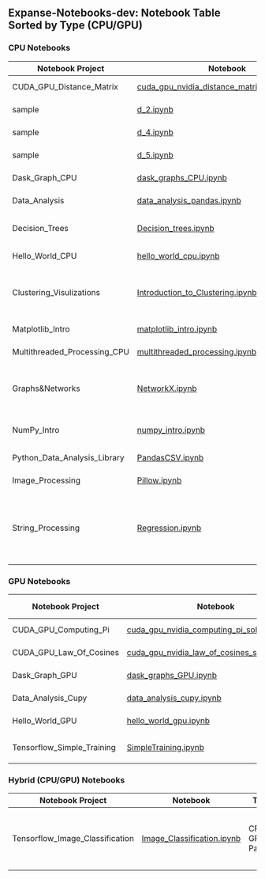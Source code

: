 ## Expanse-Notebooks-dev: Notebook Table Sorted by Type (CPU/GPU)

### CPU Notebooks

| Notebook Project | Notebook | Type | Required (Sub) Modules |
|-----------------|----------|------|------------------------|
| CUDA_GPU_Distance_Matrix | [cuda_gpu_nvidia_distance_matrix_solution.ipynb](./CUDA_GPU_Distance_Matrix/cuda_gpu_nvidia_distance_matrix_solution.ipynb) | CPU, Serial |  |
| sample | [d_2.ipynb](./sample/d_2.ipynb) | CPU, Serial | `numpy`, `pandas` |
| sample | [d_4.ipynb](./sample/d_4.ipynb) | CPU, Serial | `numpy`, `pandas` |
| sample | [d_5.ipynb](./sample/d_5.ipynb) | CPU, Serial | `numpy`, `pandas` |
| Dask_Graph_CPU | [dask_graphs_CPU.ipynb](./Dask_Graph_CPU/dask_graphs_CPU.ipynb) | CPU, Parallel | `dask` |
| Data_Analysis | [data_analysis_pandas.ipynb](./Data_Analysis/data_analysis_pandas.ipynb) | CPU, Serial | `numpy`, `pandas` |
| Decision_Trees | [Decision_trees.ipynb](./Decision_Trees/Decision_trees.ipynb) | CPU, Serial | `scikit-learn`, `tree`, `sklearn.datasets`, `graphviz`, `load_iris` |
| Hello_World_CPU | [hello_world_cpu.ipynb](./Hello_World_CPU/hello_world_cpu.ipynb) | CPU, Serial |  |
| Clustering_Visulizations | [Introduction_to_Clustering.ipynb](./Clustering_Visulizations/Introduction_to_Clustering.ipynb) | CPU, Serial | `scikit-learn`, `numpy`, `matplotlib`, `sciPy`, `make_blobs`, `KMeans`, `dendrogram`, `linkage`, `AgglomerativeClustering` |
| Matplotlib_Intro | [matplotlib_intro.ipynb](./Matplotlib_Intro/matplotlib_intro.ipynb) | CPU, Serial | `matplotlib`, `matplotlib.pyplot`, `numpy` |
| Multithreaded_Processing_CPU | [multithreaded_processing.ipynb](./Multithreaded_Processing_CPU/multithreaded_processing.ipynb) | CPU, Serial | `mkl`, `numpy`, `dask.array` |
| Graphs&Networks | [NetworkX.ipynb](./Graphs&Networks/NetworkX.ipynb) | CPU, Serial | `NetworkX`, `matplotlib.pyplot`, `networkx`, `write_dot`, `networkx.drawing.nx_pydot`, `networkx` |
| NumPy_Intro | [numpy_intro.ipynb](./NumPy_Intro/numpy_intro.ipynb) | CPU, Serial | `numpy`, `operator`, `add`, `matplotlib.pyplot`, `collections`, `Counter` |
| Python_Data_Analysis_Library | [PandasCSV.ipynb](./Python_Data_Analysis_Library/PandasCSV.ipynb) | CPU, Serial | `IPython.display`, `Image`, `pandas` |
| Image_Processing | [Pillow.ipynb](./Image_Processing/Pillow.ipynb) | CPU, Serial | `PIL`, `Image`, `sys`, `ImageFilter`, `ImageEnhance` |
| String_Processing | [Regression.ipynb](./String_Processing/Regression.ipynb) | CPU, Serial | `sklearn`, `linear_model`, `mean_squared_error`, `r2_score`, `sklearn.datasets`, `load_diabetes`, `numpy`, `matplotlib.pyplot`, `pandas`, `scipy`, `stats` |

### GPU Notebooks

| Notebook Project | Notebook | Type | Required (Sub) Modules |
|-----------------|----------|------|------------------------|
| CUDA_GPU_Computing_Pi | [cuda_gpu_nvidia_computing_pi_solution.ipynb](./CUDA_GPU_Computing_Pi/cuda_gpu_nvidia_computing_pi_solution.ipynb) | GPU, Parallel | `numba`, `math`, `numpy`, `cuda` |
| CUDA_GPU_Law_Of_Cosines | [cuda_gpu_nvidia_law_of_cosines_solution.ipynb](./CUDA_GPU_Law_Of_Cosines/cuda_gpu_nvidia_law_of_cosines_solution.ipynb) | GPU, Parallel | `numba`, `math`, `numpy`, `vectorize`, `cuda` |
| Dask_Graph_GPU | [dask_graphs_GPU.ipynb](./Dask_Graph_GPU/dask_graphs_GPU.ipynb) | GPU, Parallel | `dask`, `cupy`, `dask.array`, `array` |
| Data_Analysis_Cupy | [data_analysis_cupy.ipynb](./Data_Analysis_Cupy/data_analysis_cupy.ipynb) | GPU, Parallel | `cupy`, `cudf`, `pandas`, `numpy` |
| Hello_World_GPU | [hello_world_gpu.ipynb](./Hello_World_GPU/hello_world_gpu.ipynb) | GPU, Serial |  |
| Tensorflow_Simple_Training | [SimpleTraining.ipynb](./Tensorflow_Simple_Training/SimpleTraining.ipynb) | CPU,GPU, Parallel | `tensorflow`, `numpy`, `csv`, `matplotlib.pyplot` |

### Hybrid (CPU/GPU) Notebooks

| Notebook Project | Notebook | Type | Required (Sub) Modules |
|-----------------|----------|------|------------------------|
| Tensorflow_Image_Classification | [Image_Classification.ipynb](./Tensorflow_Image_Classification/Image_Classification.ipynb) | CPU, GPU, Parallel | `tensorflow`, `matplotlib.pyplot`, `numpy`, `PIL`, `keras`, `layers`, `tensorflow.keras`, `tensorflow.keras.models`, `Sequential`, `pathlib` |
